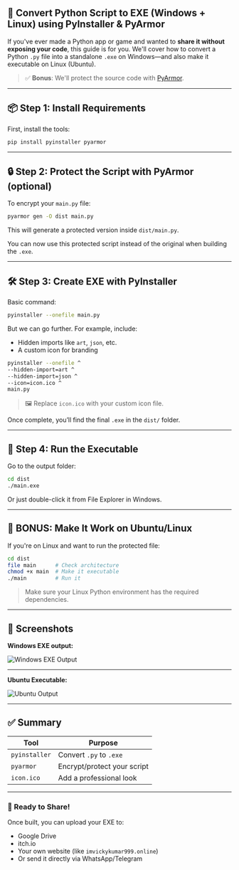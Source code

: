 ## 🐍 Convert Python Script to EXE (Windows + Linux) using PyInstaller & PyArmor

If you've ever made a Python app or game and wanted to **share it without exposing your code**, this guide is for you. We'll cover how to convert a Python `.py` file into a standalone `.exe` on Windows—and also make it executable on Linux (Ubuntu).

> ✅ **Bonus**: We'll protect the source code with [PyArmor](https://pyarmor.readthedocs.io/en/latest/).

---

## 📦 Step 1: Install Requirements

First, install the tools:

```bash
pip install pyinstaller pyarmor
```

---

## 🔒 Step 2: Protect the Script with PyArmor (optional)

To encrypt your `main.py` file:

```bash
pyarmor gen -O dist main.py
```

This will generate a protected version inside `dist/main.py`.

You can now use this protected script instead of the original when building the `.exe`.

---

## 🛠️ Step 3: Create EXE with PyInstaller

Basic command:

```bash
pyinstaller --onefile main.py
```

But we can go further. For example, include:

* Hidden imports like `art`, `json`, etc.
* A custom icon for branding

```bash
pyinstaller --onefile ^
--hidden-import=art ^
--hidden-import=json ^
--icon=icon.ico ^
main.py
```

> 🖼️ Replace `icon.ico` with your custom icon file.

Once complete, you’ll find the final `.exe` in the `dist/` folder.

---

## 📂 Step 4: Run the Executable

Go to the output folder:

```bash
cd dist
./main.exe
```

Or just double-click it from File Explorer in Windows.

---

## 🐧 BONUS: Make It Work on Ubuntu/Linux

If you're on Linux and want to run the protected file:

```bash
cd dist
file main      # Check architecture
chmod +x main  # Make it executable
./main         # Run it
```

> Make sure your Linux Python environment has the required dependencies.

---

## 📸 Screenshots

**Windows EXE output:**

![Windows EXE Output](https://github.com/user-attachments/assets/99962b82-4e9d-40a5-b900-5f88a7eb6bae)

---

**Ubuntu Executable:**

![Ubuntu Output](https://github.com/user-attachments/assets/9e781451-001b-4e54-877b-39038873a553)

---

## ✅ Summary

| Tool          | Purpose                     |
| ------------- | --------------------------- |
| `pyinstaller` | Convert `.py` to `.exe`     |
| `pyarmor`     | Encrypt/protect your script |
| `icon.ico`    | Add a professional look     |

---

### 🔗 Ready to Share!

Once built, you can upload your EXE to:

* Google Drive
* itch.io
* Your own website (like `imvickykumar999.online`)
* Or send it directly via WhatsApp/Telegram
